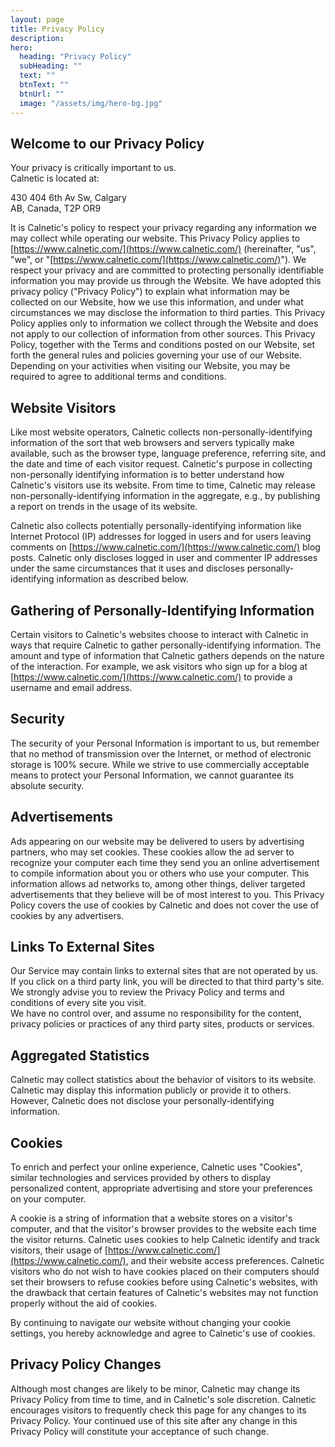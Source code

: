 ```yaml
---
layout: page
title: Privacy Policy
description: 
hero:
  heading: "Privacy Policy"
  subHeading: ""
  text: ""
  btnText: ""
  btnUrl: ""
  image: "/assets/img/hero-bg.jpg"
---
```



## Welcome to our Privacy Policy
Your privacy is critically important to us.   
Calnetic is located at:

430 404 6th Av Sw, Calgary<br> AB, Canada, T2P OR9


It is Calnetic's policy to respect your privacy regarding any information we may collect while operating our website. This Privacy Policy applies to [https://www.calnetic.com/](https://www.calnetic.com/) (hereinafter, "us", "we", or "[https://www.calnetic.com/](https://www.calnetic.com/)"). We respect your privacy and are committed to protecting personally identifiable information you may provide us through the Website. We have adopted this privacy policy ("Privacy Policy") to explain what information may be collected on our Website, how we use this information, and under what circumstances we may disclose the information to third parties. This Privacy Policy applies only to information we collect through the Website and does not apply to our collection of information from other sources. This Privacy Policy, together with the Terms and conditions posted on our Website, set forth the general rules and policies governing your use of our Website. Depending on your activities when visiting our Website, you may be required to agree to additional terms and conditions.

## Website Visitors

Like most website operators, Calnetic collects non-personally-identifying information of the sort that web browsers and servers typically make available, such as the browser type, language preference, referring site, and the date and time of each visitor request. Calnetic's purpose in collecting non-personally identifying information is to better understand how Calnetic's visitors use its website. From time to time, Calnetic may release non-personally-identifying information in the aggregate, e.g., by publishing a report on trends in the usage of its website.

Calnetic also collects potentially personally-identifying information like Internet Protocol (IP) addresses for logged in users and for users leaving comments on [https://www.calnetic.com/](https://www.calnetic.com/) blog posts. Calnetic only discloses logged in user and commenter IP addresses under the same circumstances that it uses and discloses personally-identifying information as described below.

## Gathering of Personally-Identifying Information

Certain visitors to Calnetic's websites choose to interact with Calnetic in ways that require Calnetic to gather personally-identifying information. The amount and type of information that Calnetic gathers depends on the nature of the interaction. For example, we ask visitors who sign up for a blog at [https://www.calnetic.com/](https://www.calnetic.com/) to provide a username and email address.

## Security

The security of your Personal Information is important to us, but remember that no method of transmission over the Internet, or method of electronic storage is 100% secure. While we strive to use commercially acceptable means to protect your Personal Information, we cannot guarantee its absolute security.

## Advertisements

Ads appearing on our website may be delivered to users by advertising partners, who may set cookies. These cookies allow the ad server to recognize your computer each time they send you an online advertisement to compile information about you or others who use your computer. This information allows ad networks to, among other things, deliver targeted advertisements that they believe will be of most interest to you. This Privacy Policy covers the use of cookies by Calnetic and does not cover the use of cookies by any advertisers.

## Links To External Sites
Our Service may contain links to external sites that are not operated by us. If you click on a third party link, you will be directed to that third party's site. We strongly advise you to review the Privacy Policy and terms and conditions of every site you visit.    
We have no control over, and assume no responsibility for the content, privacy policies or practices of any third party sites, products or services.

## Aggregated Statistics

Calnetic may collect statistics about the behavior of visitors to its website. Calnetic may display this information publicly or provide it to others. However, Calnetic does not disclose your personally-identifying information.

## Cookies

To enrich and perfect your online experience, Calnetic uses "Cookies", similar technologies and services provided by others to display personalized content, appropriate advertising and store your preferences on your computer.

A cookie is a string of information that a website stores on a visitor's computer, and that the visitor's browser provides to the website each time the visitor returns. Calnetic uses cookies to help Calnetic identify and track visitors, their usage of [https://www.calnetic.com/](https://www.calnetic.com/), and their website access preferences. Calnetic visitors who do not wish to have cookies placed on their computers should set their browsers to refuse cookies before using Calnetic's websites, with the drawback that certain features of Calnetic's websites may not function properly without the aid of cookies.

By continuing to navigate our website without changing your cookie settings, you hereby acknowledge and agree to Calnetic's use of cookies.

## Privacy Policy Changes


Although most changes are likely to be minor, Calnetic may change its Privacy Policy from time to time, and in Calnetic's sole discretion. Calnetic encourages visitors to frequently check this page for any changes to its Privacy Policy. Your continued use of this site after any change in this Privacy Policy will constitute your acceptance of such change.



